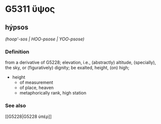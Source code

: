 # G5311 ὕψος

## hýpsos

_(hoop'-sos | HOO-psose | YOO-psose)_

### Definition

from a derivative of G5228; elevation, i.e., (abstractly) altitude, (specially), the sky, or (figuratively) dignity; be exalted, height, (on) high; 

- height
  - of measurement
  - of place, heaven
  - metaphorically rank, high station

### See also

[[G5228|G5228 ὑπέρ]]
